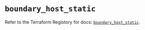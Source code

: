 # `boundary_host_static`

Refer to the Terraform Registory for docs: [`boundary_host_static`](https://registry.terraform.io/providers/hashicorp/boundary/1.1.5/docs/resources/host_static).
